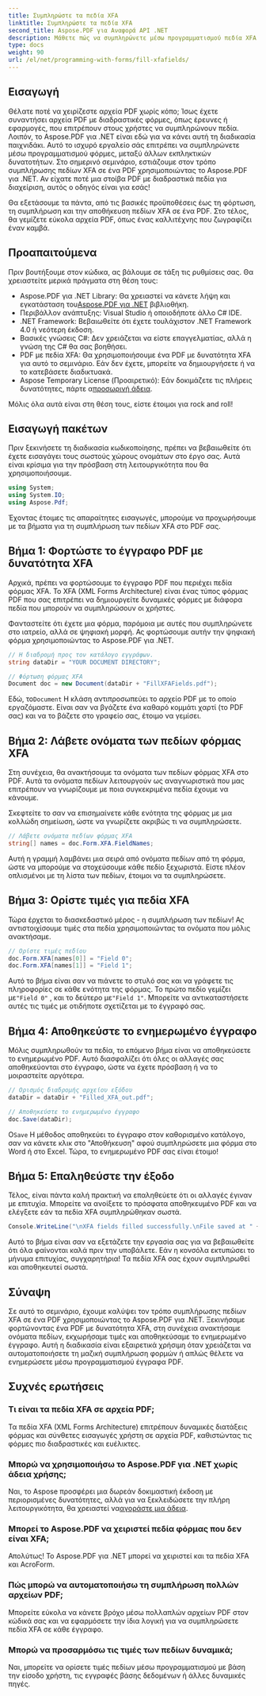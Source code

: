 ```yaml
---
title: Συμπληρώστε τα πεδία XFA
linktitle: Συμπληρώστε τα πεδία XFA
second_title: Aspose.PDF για Αναφορά API .NET
description: Μάθετε πώς να συμπληρώνετε μέσω προγραμματισμού πεδία XFA σε αρχεία PDF χρησιμοποιώντας το Aspose.PDF για .NET με αυτό το βήμα προς βήμα σεμινάριο. Ανακαλύψτε απλά, ισχυρά εργαλεία χειρισμού PDF.
type: docs
weight: 90
url: /el/net/programming-with-forms/fill-xfafields/
---
```

## Εισαγωγή

Θέλατε ποτέ να χειρίζεστε αρχεία PDF χωρίς κόπο; Ίσως έχετε συναντήσει αρχεία PDF με διαδραστικές φόρμες, όπως έρευνες ή εφαρμογές, που επιτρέπουν στους χρήστες να συμπληρώνουν πεδία. Λοιπόν, το Aspose.PDF για .NET είναι εδώ για να κάνει αυτή τη διαδικασία παιχνιδάκι. Αυτό το ισχυρό εργαλείο σάς επιτρέπει να συμπληρώνετε μέσω προγραμματισμού φόρμες, μεταξύ άλλων εκπληκτικών δυνατοτήτων. Στο σημερινό σεμινάριο, εστιάζουμε στον τρόπο συμπλήρωσης πεδίων XFA σε ένα PDF χρησιμοποιώντας το Aspose.PDF για .NET. Αν είχατε ποτέ μια στοίβα PDF με διαδραστικά πεδία για διαχείριση, αυτός ο οδηγός είναι για εσάς!

Θα εξετάσουμε τα πάντα, από τις βασικές προϋποθέσεις έως τη φόρτωση, τη συμπλήρωση και την αποθήκευση πεδίων XFA σε ένα PDF. Στο τέλος, θα γεμίζετε εύκολα αρχεία PDF, όπως ένας καλλιτέχνης που ζωγραφίζει έναν καμβά.

## Προαπαιτούμενα

Πριν βουτήξουμε στον κώδικα, ας βάλουμε σε τάξη τις ρυθμίσεις σας. Θα χρειαστείτε μερικά πράγματα στη θέση τους:

-  Aspose.PDF για .NET Library: Θα χρειαστεί να κάνετε λήψη και εγκατάσταση του[Aspose.PDF για .NET](https://releases.aspose.com/pdf/net/) βιβλιοθήκη.
- Περιβάλλον ανάπτυξης: Visual Studio ή οποιοδήποτε άλλο C# IDE.
- .NET Framework: Βεβαιωθείτε ότι έχετε τουλάχιστον .NET Framework 4.0 ή νεότερη έκδοση.
- Βασικές γνώσεις C#: Δεν χρειάζεται να είστε επαγγελματίας, αλλά η γνώση της C# θα σας βοηθήσει.
- PDF με πεδία XFA: Θα χρησιμοποιήσουμε ένα PDF με δυνατότητα XFA για αυτό το σεμινάριο. Εάν δεν έχετε, μπορείτε να δημιουργήσετε ή να το κατεβάσετε διαδικτυακά.
-  Aspose Temporary License (Προαιρετικό): Εάν δοκιμάζετε τις πλήρεις δυνατότητες, πάρτε α[προσωρινή άδεια](https://purchase.aspose.com/temporary-license/).

Μόλις όλα αυτά είναι στη θέση τους, είστε έτοιμοι για rock and roll!

## Εισαγωγή πακέτων

Πριν ξεκινήσετε τη διαδικασία κωδικοποίησης, πρέπει να βεβαιωθείτε ότι έχετε εισαγάγει τους σωστούς χώρους ονομάτων στο έργο σας. Αυτά είναι κρίσιμα για την πρόσβαση στη λειτουργικότητα που θα χρησιμοποιήσουμε.

```csharp
using System;
using System.IO;
using Aspose.Pdf;
```

Έχοντας έτοιμες τις απαραίτητες εισαγωγές, μπορούμε να προχωρήσουμε με τα βήματα για τη συμπλήρωση των πεδίων XFA στο PDF σας.

## Βήμα 1: Φορτώστε το έγγραφο PDF με δυνατότητα XFA

Αρχικά, πρέπει να φορτώσουμε το έγγραφο PDF που περιέχει πεδία φόρμας XFA. Το XFA (XML Forms Architecture) είναι ένας τύπος φόρμας PDF που σας επιτρέπει να δημιουργείτε δυναμικές φόρμες με διάφορα πεδία που μπορούν να συμπληρώσουν οι χρήστες.

Φανταστείτε ότι έχετε μια φόρμα, παρόμοια με αυτές που συμπληρώνετε στο ιατρείο, αλλά σε ψηφιακή μορφή. Ας φορτώσουμε αυτήν την ψηφιακή φόρμα χρησιμοποιώντας το Aspose.PDF για .NET.

```csharp
// Η διαδρομή προς τον κατάλογο εγγράφων.
string dataDir = "YOUR DOCUMENT DIRECTORY";

// Φόρτωση φόρμας XFA
Document doc = new Document(dataDir + "FillXFAFields.pdf");
```

 Εδώ, το`Document` Η κλάση αντιπροσωπεύει το αρχείο PDF με το οποίο εργαζόμαστε. Είναι σαν να βγάζετε ένα καθαρό κομμάτι χαρτί (το PDF σας) και να το βάζετε στο γραφείο σας, έτοιμο να γεμίσει.

## Βήμα 2: Λάβετε ονόματα των πεδίων φόρμας XFA

Στη συνέχεια, θα ανακτήσουμε τα ονόματα των πεδίων φόρμας XFA στο PDF. Αυτά τα ονόματα πεδίων λειτουργούν ως αναγνωριστικά που μας επιτρέπουν να γνωρίζουμε με ποια συγκεκριμένα πεδία έχουμε να κάνουμε.

Σκεφτείτε το σαν να επισημαίνετε κάθε ενότητα της φόρμας με μια κολλώδη σημείωση, ώστε να γνωρίζετε ακριβώς τι να συμπληρώσετε.

```csharp
// Λάβετε ονόματα πεδίων φόρμας XFA
string[] names = doc.Form.XFA.FieldNames;
```

Αυτή η γραμμή λαμβάνει μια σειρά από ονόματα πεδίων από τη φόρμα, ώστε να μπορούμε να στοχεύσουμε κάθε πεδίο ξεχωριστά. Είστε πλέον οπλισμένοι με τη λίστα των πεδίων, έτοιμοι να τα συμπληρώσετε.

## Βήμα 3: Ορίστε τιμές για πεδία XFA

Τώρα έρχεται το διασκεδαστικό μέρος - η συμπλήρωση των πεδίων! Ας αντιστοιχίσουμε τιμές στα πεδία χρησιμοποιώντας τα ονόματα που μόλις ανακτήσαμε.

```csharp
// Ορίστε τιμές πεδίου
doc.Form.XFA[names[0]] = "Field 0";
doc.Form.XFA[names[1]] = "Field 1";
```

 Αυτό το βήμα είναι σαν να πιάνετε το στυλό σας και να γράφετε τις πληροφορίες σε κάθε ενότητα της φόρμας. Το πρώτο πεδίο γεμίζει με`"Field 0"` , και το δεύτερο με`"Field 1"`. Μπορείτε να αντικαταστήσετε αυτές τις τιμές με οτιδήποτε σχετίζεται με το έγγραφό σας.

## Βήμα 4: Αποθηκεύστε το ενημερωμένο έγγραφο

Μόλις συμπληρωθούν τα πεδία, το επόμενο βήμα είναι να αποθηκεύσετε το ενημερωμένο PDF. Αυτό διασφαλίζει ότι όλες οι αλλαγές σας αποθηκεύονται στο έγγραφο, ώστε να έχετε πρόσβαση ή να το μοιραστείτε αργότερα.

```csharp
// Ορισμός διαδρομής αρχείου εξόδου
dataDir = dataDir + "Filled_XFA_out.pdf";

// Αποθηκεύστε το ενημερωμένο έγγραφο
doc.Save(dataDir);
```

 Ο`Save` Η μέθοδος αποθηκεύει το έγγραφο στον καθορισμένο κατάλογο, σαν να κάνετε κλικ στο "Αποθήκευση" αφού συμπληρώσετε μια φόρμα στο Word ή στο Excel. Τώρα, το ενημερωμένο PDF σας είναι έτοιμο!

## Βήμα 5: Επαληθεύστε την έξοδο

Τέλος, είναι πάντα καλή πρακτική να επαληθεύετε ότι οι αλλαγές έγιναν με επιτυχία. Μπορείτε να ανοίξετε το πρόσφατα αποθηκευμένο PDF και να ελέγξετε εάν τα πεδία XFA συμπληρώθηκαν σωστά.

```csharp
Console.WriteLine("\nXFA fields filled successfully.\nFile saved at " + dataDir);
```

Αυτό το βήμα είναι σαν να εξετάζετε την εργασία σας για να βεβαιωθείτε ότι όλα φαίνονται καλά πριν την υποβάλετε. Εάν η κονσόλα εκτυπώσει το μήνυμα επιτυχίας, συγχαρητήρια! Τα πεδία XFA σας έχουν συμπληρωθεί και αποθηκευτεί σωστά.

## Σύναψη

Σε αυτό το σεμινάριο, έχουμε καλύψει τον τρόπο συμπλήρωσης πεδίων XFA σε ένα PDF χρησιμοποιώντας το Aspose.PDF για .NET. Ξεκινήσαμε φορτώνοντας ένα PDF με δυνατότητα XFA, στη συνέχεια ανακτήσαμε ονόματα πεδίων, εκχωρήσαμε τιμές και αποθηκεύσαμε το ενημερωμένο έγγραφο. Αυτή η διαδικασία είναι εξαιρετικά χρήσιμη όταν χρειάζεται να αυτοματοποιήσετε τη μαζική συμπλήρωση φορμών ή απλώς θέλετε να ενημερώσετε μέσω προγραμματισμού έγγραφα PDF.

## Συχνές ερωτήσεις

### Τι είναι τα πεδία XFA σε αρχεία PDF;
Τα πεδία XFA (XML Forms Architecture) επιτρέπουν δυναμικές διατάξεις φόρμας και σύνθετες εισαγωγές χρήστη σε αρχεία PDF, καθιστώντας τις φόρμες πιο διαδραστικές και ευέλικτες.

### Μπορώ να χρησιμοποιήσω το Aspose.PDF για .NET χωρίς άδεια χρήσης;
 Ναι, το Aspose προσφέρει μια δωρεάν δοκιμαστική έκδοση με περιορισμένες δυνατότητες, αλλά για να ξεκλειδώσετε την πλήρη λειτουργικότητα, θα χρειαστεί να[αγοράστε μια άδεια](https://purchase.aspose.com/buy).

### Μπορεί το Aspose.PDF να χειριστεί πεδία φόρμας που δεν είναι XFA;
Απολύτως! Το Aspose.PDF για .NET μπορεί να χειριστεί και τα πεδία XFA και AcroForm.

### Πώς μπορώ να αυτοματοποιήσω τη συμπλήρωση πολλών αρχείων PDF;
Μπορείτε εύκολα να κάνετε βρόχο μέσω πολλαπλών αρχείων PDF στον κώδικά σας και να εφαρμόσετε την ίδια λογική για να συμπληρώσετε πεδία XFA σε κάθε έγγραφο.

### Μπορώ να προσαρμόσω τις τιμές των πεδίων δυναμικά;
Ναι, μπορείτε να ορίσετε τιμές πεδίων μέσω προγραμματισμού με βάση την είσοδο χρήστη, τις εγγραφές βάσης δεδομένων ή άλλες δυναμικές πηγές.
